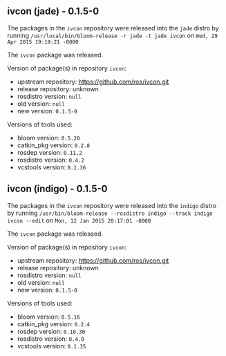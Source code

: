 ## ivcon (jade) - 0.1.5-0

The packages in the `ivcon` repository were released into the `jade` distro by running `/usr/local/bin/bloom-release -r jade -t jade ivcon` on `Wed, 29 Apr 2015 19:19:21 -0000`

The `ivcon` package was released.

Version of package(s) in repository `ivcon`:
- upstream repository: https://github.com/ros/ivcon.git
- release repository: unknown
- rosdistro version: `null`
- old version: `null`
- new version: `0.1.5-0`

Versions of tools used:
- bloom version: `0.5.20`
- catkin_pkg version: `0.2.8`
- rosdep version: `0.11.2`
- rosdistro version: `0.4.2`
- vcstools version: `0.1.36`


## ivcon (indigo) - 0.1.5-0

The packages in the `ivcon` repository were released into the `indigo` distro by running `/usr/bin/bloom-release --rosdistro indigo --track indigo ivcon --edit` on `Mon, 12 Jan 2015 20:17:01 -0000`

The `ivcon` package was released.

Version of package(s) in repository `ivcon`:
- upstream repository: https://github.com/ros/ivcon.git
- release repository: unknown
- rosdistro version: `null`
- old version: `null`
- new version: `0.1.5-0`

Versions of tools used:
- bloom version: `0.5.16`
- catkin_pkg version: `0.2.4`
- rosdep version: `0.10.30`
- rosdistro version: `0.4.0`
- vcstools version: `0.1.35`



